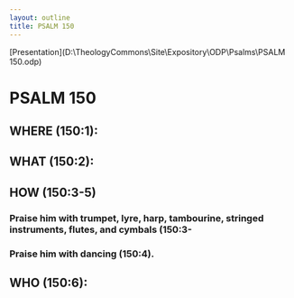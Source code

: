 ```yaml
---
layout: outline
title: PSALM 150
---
```

[Presentation](D:\TheologyCommons\Site\Expository\ODP\Psalms\PSALM 150.odp)
# PSALM 150 
## WHERE (150:1): 
## WHAT (150:2): 
## HOW (150:3-5) 
###  Praise him with trumpet, lyre, harp, tambourine, stringed instruments, flutes, and cymbals (150:3-
###  Praise him with dancing (150:4). 
## WHO (150:6): 
